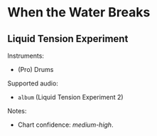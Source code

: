 # When the Water Breaks

## Liquid Tension Experiment

Instruments:

  * (Pro) Drums

Supported audio:

  * `album` (Liquid Tension Experiment 2)

Notes:

  * Chart confidence: *medium-high*.

